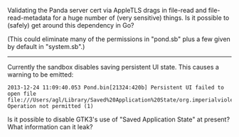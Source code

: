 Validating the Panda server cert via AppleTLS drags in file-read and
file-read-metadata for a huge number of (very sensitive) things. Is
it possible to (safely) get around this dependency in Go?

(This could eliminate many of the permissions in "pond.sb" plus a few given
by default in "system.sb".)

---

Currently the sandbox disables saving persistent UI state. This causes
a warning to be emitted:

    2013-12-24 11:09:40.053 Pond.bin[21324:420b] Persistent UI failed to open file file:///Users/agl/Library/Saved%20Application%20State/org.imperialviolet.pond.savedState/window_2.data: Operation not permitted (1)

Is it possible to disable GTK3's use of "Saved Application State" at
present? What information can it leak?
